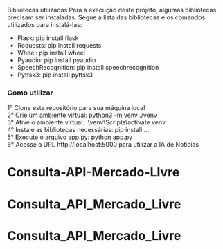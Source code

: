 Bibliotecas utilizadas
Para a execução deste projeto, algumas bibliotecas precisam ser instaladas. Segue a lista das bibliotecas e os comandos utilizados para instalá-las:<br />

- Flask: pip install flask<br />
- Requests: pip install requests<br />
- Wheel: pip install wheel<br />
- Pyaudio: pip install pyaudio<br />
- SpeechRecognition: pip install speechrecognition<br />
- Pyttsx3: pip install pyttsx3<br />

<h3>Como utilizar</h3>
1° Clone este repositório para sua máquina local<br />
2° Crie um ambiente virtual: python3 -m venv ./venv<br />
3° Ative o ambiente virtual: .\venv\Scripts\activate venv<br />
4° Instale as bibliotecas necessárias: pip install ...<br />
5° Execute o arquivo app.py: python app.py<br />
6° Acesse a URL http://localhost:5000 para utilizar a IA de Notícias<br />

# Consulta-API-Mercado-LIvre
# Consulta_API_Mercado_Livre
# Consulta_API_Mercado_Livre
